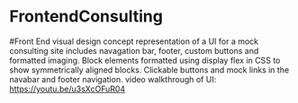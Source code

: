 # FrontendConsulting
#Front End visual design concept representation of a UI for a mock consulting site includes navagation bar, footer, custom buttons and formatted imaging. Block elements formatted using display flex in CSS to show symmetrically aligned blocks. Clickable buttons and mock links in the navabar and footer navigation.
 video walkthrough of UI: https://youtu.be/u3sXcOFuR04 
